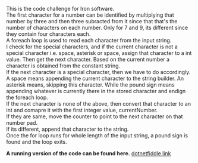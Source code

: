 This is the code challenge for Iron software.  
The first character for a number can be identified by multiplying that number by three and then three subracted from it since that that's the number of characters on each number. Only for 7 and 9, its different since they contain four characters each.  
A foreach loop is used to read each character from the input string.  
I check for the special characters, and if the current character is not a special character i.e. space, asterisk or space, assign that character to a int value. Then get the next character. Based on the current number a character is obtained from the constant string.  
If the next character is a special character, then we have to do accordingly. A space means appending the current character to the string builder. An asterisk means, skipping this character. While the pound sign means appending whatever is currently there in the stored character and endign the foreach loop.  
If the next character is none of the above, then convert that character to an int and comapre it with the first integer value, currentNumber.  
If they are same, move the counter to point to the next character on that number pad.  
If its different, append that character to the string.  
Once the for loop runs for whole length of the input string, a pound sign is found and the loop exits.

**A running version of the code can be found here.** [dotnetfiddle link](https://dotnetfiddle.net/Rp5Put)
